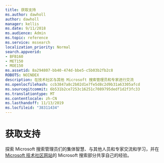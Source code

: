 ```yaml
---
title: 获取支持
ms.author: dawholl
author: dawholl
manager: kellis
ms.date: 9/11/2018
ms.audience: Admin
ms.topic: reference
ms.service: mssearch
localization_priority: Normal
search.appverid:
- BFB160
- MET150
- MOE150
ms.assetid: 8a294807-bb40-474d-bbe5-c5b03b2fb2c8
ROBOTS: NOINDEX
description: 在技术社区与其他 Microsoft 搜索管理员和专家进行交流
ms.openlocfilehash: ccb3847a8c2b02d1e7fe5d8c2d9b31a63305afcd
ms.sourcegitcommit: 6b531b2ce7253c16251c7089795dedf1d2f3fc33
ms.translationtype: MT
ms.contentlocale: zh-CN
ms.lasthandoff: 11/13/2019
ms.locfileid: "38311434"
---
```

# <a name="get-support"></a>获取支持

探索 Microsoft 搜索管理员们的集体智慧、与其他人员和专家交流和学习，并在 [Microsoft 技术社区网站](https://techcommunity.microsoft.com/t5/Microsoft-Search/ct-p/MicrosoftSearch)的 Microsoft 搜索部分共享自己的经验。

  

